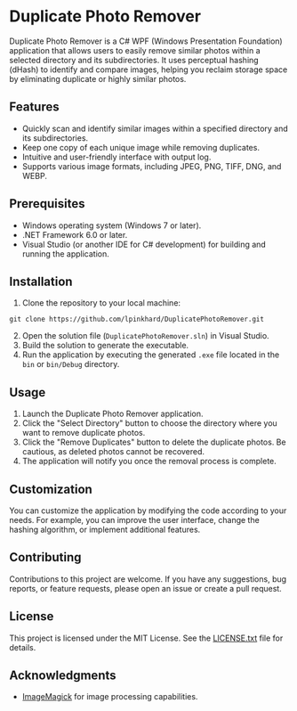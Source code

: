 # Duplicate Photo Remover

Duplicate Photo Remover is a C# WPF (Windows Presentation Foundation) application that allows users to easily remove similar photos within a selected directory and its subdirectories. It uses perceptual hashing (dHash) to identify and compare images, helping you reclaim storage space by eliminating duplicate or highly similar photos.

## Features

- Quickly scan and identify similar images within a specified directory and its subdirectories.
- Keep one copy of each unique image while removing duplicates.
- Intuitive and user-friendly interface with output log.
- Supports various image formats, including JPEG, PNG, TIFF, DNG, and WEBP.

## Prerequisites

- Windows operating system (Windows 7 or later).
- .NET Framework 6.0 or later.
- Visual Studio (or another IDE for C# development) for building and running the application.

## Installation

1. Clone the repository to your local machine:
```
git clone https://github.com/lpinkhard/DuplicatePhotoRemover.git
```
2. Open the solution file (`DuplicatePhotoRemover.sln`) in Visual Studio.
3. Build the solution to generate the executable.
4. Run the application by executing the generated `.exe` file located in the `bin` or `bin/Debug` directory.

## Usage

1. Launch the Duplicate Photo Remover application.
2. Click the "Select Directory" button to choose the directory where you want to remove duplicate photos.
3. Click the "Remove Duplicates" button to delete the duplicate photos. Be cautious, as deleted photos cannot be recovered.
4. The application will notify you once the removal process is complete.

## Customization

You can customize the application by modifying the code according to your needs. For example, you can improve the user interface, change the hashing algorithm, or implement additional features.

## Contributing

Contributions to this project are welcome. If you have any suggestions, bug reports, or feature requests, please open an issue or create a pull request.

## License

This project is licensed under the MIT License. See the [LICENSE.txt](LICENSE.txt) file for details.

## Acknowledgments

- [ImageMagick](https://imagemagick.org) for image processing capabilities.
